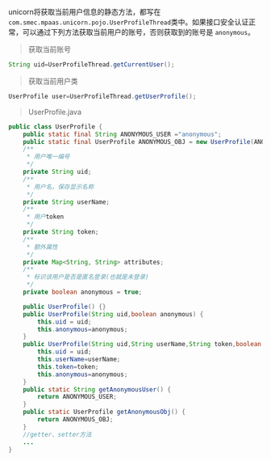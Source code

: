 unicorn将获取当前用户信息的静态方法，都写在`com.smec.mpaas.unicorn.pojo.UserProfileThread`类中。如果接口安全认证正常，可以通过下列方法获取当前用户的账号，否则获取到的账号是 `anonymous`。

> 获取当前账号

```java
String uid=UserProfileThread.getCurrentUser();
```

> 获取当前用户类

```java
UserProfile user=UserProfileThread.getUserProfile();
```

> UserProfile.java

```java
public class UserProfile {
    public static final String ANONYMOUS_USER ="anonymous";
    public static final UserProfile ANONYMOUS_OBJ = new UserProfile(ANONYMOUS_USER,true);
    /**
     * 用户唯一编号
     */
    private String uid;
    /**
     * 用户名，保存显示名称
     */
    private String userName;
    /**
     * 用户token
     */
    private String token;
    /**
     * 额外属性
     */
    private Map<String, String> attributes;
    /**
     * 标识该用户是否是匿名登录(也就是未登录)
     */
    private boolean anonymous = true;

    public UserProfile() {}
    public UserProfile(String uid,boolean anonymous) {
        this.uid = uid;
        this.anonymous=anonymous;
    }
    public UserProfile(String uid,String userName,String token,boolean anonymous) {
        this.uid = uid;
        this.userName=userName;
        this.token=token;
        this.anonymous=anonymous;
    }
    public static String getAnonymousUser() {
        return ANONYMOUS_USER;
    }
    public static UserProfile getAnonymousObj() {
        return ANONYMOUS_OBJ;
    }
    //getter、setter方法
    ...
}

```

